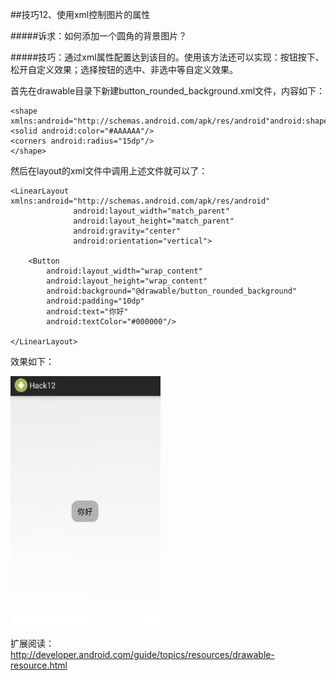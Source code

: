 ##技巧12、使用xml控制图片的属性

#####诉求：如何添加一个圆角的背景图片？

#####技巧：通过xml属性配置达到该目的。使用该方法还可以实现：按钮按下、松开自定义效果；选择按钮的选中、非选中等自定义效果。

首先在drawable目录下新建button_rounded_background.xml文件，内容如下：

```
<shape xmlns:android="http://schemas.android.com/apk/res/android"android:shape="rectangle">
<solid android:color="#AAAAAA"/>
<corners android:radius="15dp"/>
</shape>
```

然后在layout的xml文件中调用上述文件就可以了：

```
<LinearLayout xmlns:android="http://schemas.android.com/apk/res/android"
              android:layout_width="match_parent"
              android:layout_height="match_parent"
              android:gravity="center"
              android:orientation="vertical">

    <Button
        android:layout_width="wrap_content"
        android:layout_height="wrap_content"
        android:background="@drawable/button_rounded_background"
        android:padding="10dp"
        android:text="你好"
        android:textColor="#000000"/>

</LinearLayout>
```

效果如下：

<img src="/images/hack12/hack12_1.png" width="240" height="400"/>

扩展阅读：  
http://developer.android.com/guide/topics/resources/drawable-resource.html